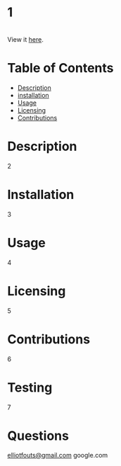 # 1 
<br>
View it <a href="8">here</a>.

# Table of Contents 
- <a href="#description">Description</a>
- <a href="#installation">installation</a>
- <a href="#usage">Usage</a>
- <a href="#licensing">Licensing</a>
- <a href="#contributions">Contributions</a>

# Description 

2

# Installation 

3

# Usage 

4

# Licensing 

5

# Contributions 

6

# Testing 

7

# Questions 

elliotfouts@gmail.com
google.com  
